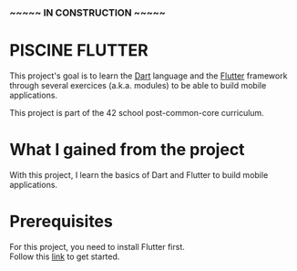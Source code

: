 ### ~~~~~ IN CONSTRUCTION ~~~~~ ###

# PISCINE FLUTTER
This project's goal is to learn the [Dart](https://dart.dev/) language and the [Flutter](https://flutter.dev/) framework through several exercices (a.k.a. modules) to be able to build mobile applications. <br />

This project is part of the 42 school post-common-core curriculum.

# What I gained from the project

With this project, I learn the basics of Dart and Flutter to build mobile applications.

# Prerequisites

For this project, you need to install Flutter first. <br />
Follow this [link](https://docs.flutter.dev/get-started/install) to get started.
